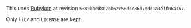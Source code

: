 
This uses [Rubykon](https://github.com/PragTob/rubykon) at revision `5380bbed8d2bb62c58dcc36d7dde1a3dff06a167`.

Only `lib/` and `LICENSE` are kept.
